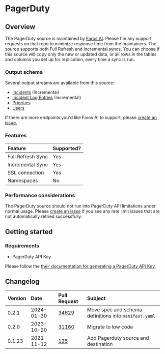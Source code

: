 # PagerDuty

## Overview

The PagerDuty source is maintained by [Faros
AI](https://github.com/faros-ai/airbyte-connectors/tree/main/sources/pagerduty-source).
Please file any support requests on that repo to minimize response time from the
maintainers. The source supports both Full Refresh and Incremental syncs. You
can choose if this source will copy only the new or updated data, or all rows in
the tables and columns you set up for replication, every time a sync is run.

### Output schema

Several output streams are available from this source:

* [Incidents](https://developer.pagerduty.com/api-reference/b3A6Mjc0ODEzOA-list-incidents) \(Incremental\)
* [Incident Log Entries](https://developer.pagerduty.com/api-reference/b3A6Mjc0ODE1NA-list-log-entries) \(Incremental\)
* [Priorities](https://developer.pagerduty.com/api-reference/b3A6Mjc0ODE2NA-list-priorities)
* [Users](https://developer.pagerduty.com/api-reference/b3A6Mjc0ODIzMw-list-users)

If there are more endpoints you'd like Faros AI to support, please [create an
issue.](https://github.com/faros-ai/airbyte-connectors/issues/new)

### Features

| Feature | Supported? |
| :--- | :--- |
| Full Refresh Sync | Yes |
| Incremental Sync | Yes |
| SSL connection | Yes |
| Namespaces | No |

### Performance considerations

The PagerDuty source should not run into PagerDuty API limitations under normal
usage.  Please [create an
issue](https://github.com/faros-ai/airbyte-connectors/issues/new) if you see any
rate limit issues that are not automatically retried successfully.

## Getting started

### Requirements

* PagerDuty API Key

Please follow the [their documentation for generating a PagerDuty API
Key](https://support.pagerduty.com/docs/generating-api-keys#section-generating-a-general-access-rest-api-key).

## Changelog

| Version  | Date       | Pull Request                                                       | Subject                              |
| :------- | :--------- | :----------------------------------------------------------------- | :----------------------------------- |
| 0.2.1 | 2024-01-30 | [34629](https://github.com/airbytehq/airbyte/pull/34629) | Move spec and schema definitions into `manifest.yaml` |
| 0.2.0    | 2023-10-20 | [31160](https://github.com/airbytehq/airbyte/pull/31160)           | Migrate to low code                  |
| 0.1.23   | 2021-11-12 | [125](https://github.com/faros-ai/airbyte-connectors/pull/125)     | Add Pagerduty source and destination |
